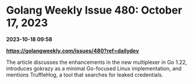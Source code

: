 # Golang Weekly Issue 480: October 17, 2023

**2023-10-18 09:58**

**https://golangweekly.com/issues/480?ref=dailydev**

The article discusses the enhancements in the new multiplexer in Go 1.22, introduces gokrazy as a minimal Go-focused Linux implementation, and mentions TruffleHog, a tool that searches for leaked credentials.